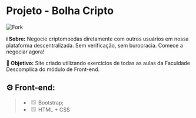 <h1>Projeto - Bolha Cripto</h1>

<img src="#" alt="Fork" style="max-width: 100%;">

<p><strong>ℹ Sobre:</strong> Negocie criptomoedas diretamente com outros usuários em nossa plataforma descentralizada. Sem verificação, sem burocracia. Comece a negociar agora!</p>

<p><strong>🎯 Objetivo:</strong> Site criado utilizando exercícios de todas as aulas da Faculdade Descomplica do módulo de Front-end.</p>


<h2>⚙️ Front-end:</h2>
<blockquote>
<ul class="contains-task-list">
<li class="task-list-item"><input type="checkbox" id="" disabled="" class="task-list-item-checkbox" checked=""> Bootstrap</code>;</li>
<li class="task-list-item"><input type="checkbox" id="" disabled="" class="task-list-item-checkbox" checked=""> HTML + CSS</li>
</ul>
</blockquote>
